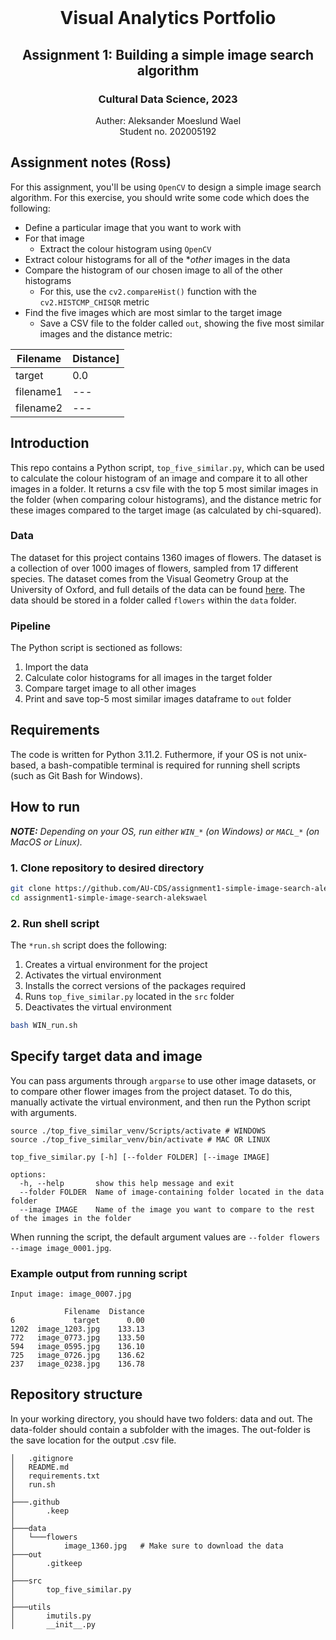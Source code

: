 <!-- PROJECT LOGO -->
<br />
  <h1 align="center">Visual Analytics Portfolio</h1> 
  <h2 align="center">Assignment 1: Building a simple image search algorithm</h2> 
  <h3 align="center">Cultural Data Science, 2023</h3> 
  <p align="center">
  Auther: Aleksander Moeslund Wael <br>
  Student no. 202005192
  </p>
</p>

## Assignment notes (Ross)
For this assignment, you'll be using ```OpenCV``` to design a simple image search algorithm. For this exercise, you should write some code which does the following:

- Define a particular image that you want to work with
- For that image
  - Extract the colour histogram using ```OpenCV```
- Extract colour histograms for all of the **other* images in the data
- Compare the histogram of our chosen image to all of the other histograms 
  - For this, use the ```cv2.compareHist()``` function with the ```cv2.HISTCMP_CHISQR``` metric
- Find the five images which are most simlar to the target image
  - Save a CSV file to the folder called ```out```, showing the five most similar images and the distance metric:

|Filename|Distance]
|---|---|
|target|0.0|
|filename1|---|
|filename2|---|

## Introduction
This repo contains a Python script, ```top_five_similar.py```, which can be used to calculate the colour histogram of an image and compare it to all other images in a folder. It returns a csv file with the top 5 most similar images in the folder (when comparing colour histograms), and the distance metric for these images compared to the target image (as calculated by chi-squared).

### Data
The dataset for this project contains 1360 images of flowers. The dataset is a collection of over 1000 images of flowers, sampled from 17 different species. The dataset comes from the Visual Geometry Group at the University of Oxford, and full details of the data can be found [here](https://www.robots.ox.ac.uk/~vgg/data/flowers/17/). The data should be stored in a folder called `flowers` within the `data` folder.

### Pipeline
The Python script is sectioned as follows:
1. Import the data
2. Calculate color histograms for all images in the target folder
3. Compare target image to all other images
4. Print and save top-5 most similar images dataframe to `out` folder

## Requirements

The code is written for Python 3.11.2. Futhermore, if your OS is not unix-based, a bash-compatible terminal is required for running shell scripts (such as Git Bash for Windows).

## How to run

***NOTE:** Depending on your OS, run either `WIN_*` (on Windows) or `MACL_*` (on MacOS or Linux).*

### 1. Clone repository to desired directory

```bash
git clone https://github.com/AU-CDS/assignment1-simple-image-search-alekswael
cd assignment1-simple-image-search-alekswael
```
### 2. Run shell script

The `*run.sh` script does the following:
1. Creates a virtual environment for the project
2. Activates the virtual environment
3. Installs the correct versions of the packages required
4. Runs `top_five_similar.py` located in the `src` folder
5. Deactivates the virtual environment

```bash
bash WIN_run.sh
```

## Specify target data and image
You can pass arguments through `argparse` to use other image datasets, or to compare other flower images from the project dataset. To do this, manually activate the virtual environment, and then run the Python script with arguments.
```
source ./top_five_similar_venv/Scripts/activate # WINDOWS
source ./top_five_similar_venv/bin/activate # MAC OR LINUX
```


```
top_five_similar.py [-h] [--folder FOLDER] [--image IMAGE]

options:
  -h, --help       show this help message and exit
  --folder FOLDER  Name of image-containing folder located in the data folder
  --image IMAGE    Name of the image you want to compare to the rest of the images in the folder
```

When running the script, the default argument values are ``--folder flowers --image image_0001.jpg``.

### Example output from running script
```
Input image: image_0007.jpg

            Filename  Distance
6             target      0.00
1202  image_1203.jpg    133.13
772   image_0773.jpg    133.50
594   image_0595.jpg    136.10
725   image_0726.jpg    136.62
237   image_0238.jpg    136.78
```

## Repository structure
In your working directory, you should have two folders: data and out. The data-folder should contain a subfolder with the images. The out-folder is the save location for the output .csv file.

```
│   .gitignore
│   README.md
│   requirements.txt
│   run.sh
│
├───.github
│       .keep
│
├───data
│   └───flowers
│           image_1360.jpg   # Make sure to download the data
├───out
│       .gitkeep
│
├───src
│       top_five_similar.py
│
├───utils
│       imutils.py
│       __init__.py
```